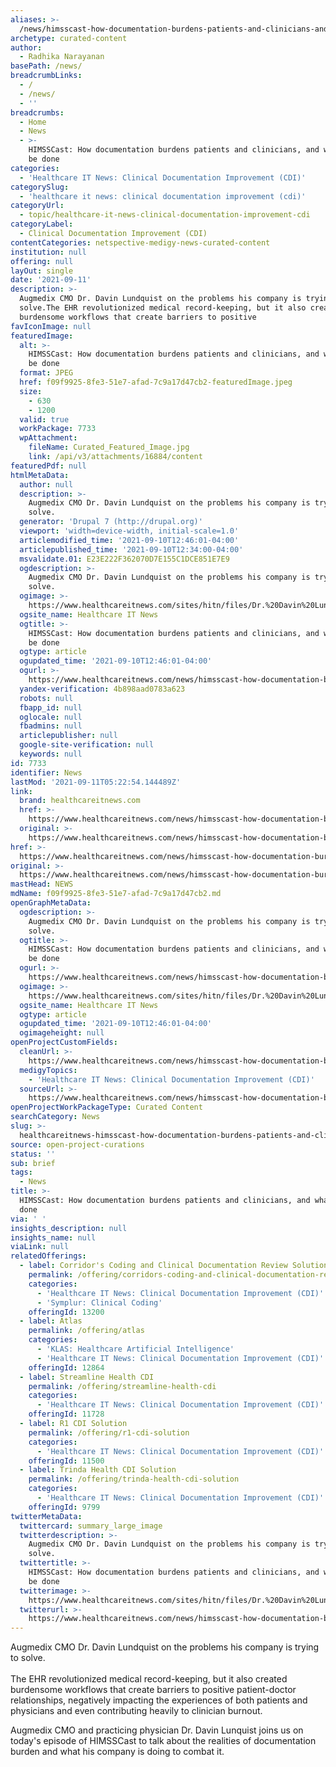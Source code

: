 ```yaml
---
aliases: >-
  /news/himsscast-how-documentation-burdens-patients-and-clinicians-and-what-can-be-done
archetype: curated-content
author:
  - Radhika Narayanan
basePath: /news/
breadcrumbLinks:
  - /
  - /news/
  - ''
breadcrumbs:
  - Home
  - News
  - >-
    HIMSSCast: How documentation burdens patients and clinicians, and what can
    be done
categories:
  - 'Healthcare IT News: Clinical Documentation Improvement (CDI)'
categorySlug:
  - 'healthcare it news: clinical documentation improvement (cdi)'
categoryUrl:
  - topic/healthcare-it-news-clinical-documentation-improvement-cdi
categoryLabel:
  - Clinical Documentation Improvement (CDI)
contentCategories: netspective-medigy-news-curated-content
institution: null
offering: null
layOut: single
date: '2021-09-11'
description: >-
  Augmedix CMO Dr. Davin Lundquist on the problems his company is trying to
  solve.The EHR revolutionized medical record-keeping, but it also created
  burdensome workflows that create barriers to positive
favIconImage: null
featuredImage:
  alt: >-
    HIMSSCast: How documentation burdens patients and clinicians, and what can
    be done
  format: JPEG
  href: f09f9925-8fe3-51e7-afad-7c9a17d47cb2-featuredImage.jpeg
  size:
    - 630
    - 1200
  valid: true
  workPackage: 7733
  wpAttachment:
    fileName: Curated_Featured_Image.jpg
    link: /api/v3/attachments/16884/content
featuredPdf: null
htmlMetaData:
  author: null
  description: >-
    Augmedix CMO Dr. Davin Lundquist on the problems his company is trying to
    solve.
  generator: 'Drupal 7 (http://drupal.org)'
  viewport: 'width=device-width, initial-scale=1.0'
  articlemodified_time: '2021-09-10T12:46:01-04:00'
  articlepublished_time: '2021-09-10T12:34:00-04:00'
  msvalidate.01: E23E222F362070D7E155C1DCE851E7E9
  ogdescription: >-
    Augmedix CMO Dr. Davin Lundquist on the problems his company is trying to
    solve.
  ogimage: >-
    https://www.healthcareitnews.com/sites/hitn/files/Dr.%20Davin%20Lundquist%20HIMSSCast.jpg
  ogsite_name: Healthcare IT News
  ogtitle: >-
    HIMSSCast: How documentation burdens patients and clinicians, and what can
    be done
  ogtype: article
  ogupdated_time: '2021-09-10T12:46:01-04:00'
  ogurl: >-
    https://www.healthcareitnews.com/news/himsscast-how-documentation-burdens-patients-and-clinicians-and-what-can-be-done
  yandex-verification: 4b898aad0783a623
  robots: null
  fbapp_id: null
  oglocale: null
  fbadmins: null
  articlepublisher: null
  google-site-verification: null
  keywords: null
id: 7733
identifier: News
lastMod: '2021-09-11T05:22:54.144489Z'
link:
  brand: healthcareitnews.com
  href: >-
    https://www.healthcareitnews.com/news/himsscast-how-documentation-burdens-patients-and-clinicians-and-what-can-be-done
  original: >-
    https://www.healthcareitnews.com/news/himsscast-how-documentation-burdens-patients-and-clinicians-and-what-can-be-done
href: >-
  https://www.healthcareitnews.com/news/himsscast-how-documentation-burdens-patients-and-clinicians-and-what-can-be-done
original: >-
  https://www.healthcareitnews.com/news/himsscast-how-documentation-burdens-patients-and-clinicians-and-what-can-be-done
mastHead: NEWS
mdName: f09f9925-8fe3-51e7-afad-7c9a17d47cb2.md
openGraphMetaData:
  ogdescription: >-
    Augmedix CMO Dr. Davin Lundquist on the problems his company is trying to
    solve.
  ogtitle: >-
    HIMSSCast: How documentation burdens patients and clinicians, and what can
    be done
  ogurl: >-
    https://www.healthcareitnews.com/news/himsscast-how-documentation-burdens-patients-and-clinicians-and-what-can-be-done
  ogimage: >-
    https://www.healthcareitnews.com/sites/hitn/files/Dr.%20Davin%20Lundquist%20HIMSSCast.jpg
  ogsite_name: Healthcare IT News
  ogtype: article
  ogupdated_time: '2021-09-10T12:46:01-04:00'
  ogimageheight: null
openProjectCustomFields:
  cleanUrl: >-
    https://www.healthcareitnews.com/news/himsscast-how-documentation-burdens-patients-and-clinicians-and-what-can-be-done
  medigyTopics:
    - 'Healthcare IT News: Clinical Documentation Improvement (CDI)'
  sourceUrl: >-
    https://www.healthcareitnews.com/news/himsscast-how-documentation-burdens-patients-and-clinicians-and-what-can-be-done
openProjectWorkPackageType: Curated Content
searchCategory: News
slug: >-
  healthcareitnews-himsscast-how-documentation-burdens-patients-and-clinicians-and-what-can-be-done
source: open-project-curations
status: ''
sub: brief
tags:
  - News
title: >-
  HIMSSCast: How documentation burdens patients and clinicians, and what can be
  done
via: ' '
insights_description: null
insights_name: null
viaLink: null
relatedOfferings:
  - label: Corridor's Coding and Clinical Documentation Review Solutions
    permalink: /offering/corridors-coding-and-clinical-documentation-review-solutions
    categories:
      - 'Healthcare IT News: Clinical Documentation Improvement (CDI)'
      - 'Symplur: Clinical Coding'
    offeringId: 13200
  - label: Atlas
    permalink: /offering/atlas
    categories:
      - 'KLAS: Healthcare Artificial Intelligence'
      - 'Healthcare IT News: Clinical Documentation Improvement (CDI)'
    offeringId: 12864
  - label: Streamline Health CDI
    permalink: /offering/streamline-health-cdi
    categories:
      - 'Healthcare IT News: Clinical Documentation Improvement (CDI)'
    offeringId: 11728
  - label: R1 CDI Solution
    permalink: /offering/r1-cdi-solution
    categories:
      - 'Healthcare IT News: Clinical Documentation Improvement (CDI)'
    offeringId: 11500
  - label: Trinda Health CDI Solution
    permalink: /offering/trinda-health-cdi-solution
    categories:
      - 'Healthcare IT News: Clinical Documentation Improvement (CDI)'
    offeringId: 9799
twitterMetaData:
  twittercard: summary_large_image
  twitterdescription: >-
    Augmedix CMO Dr. Davin Lundquist on the problems his company is trying to
    solve.
  twittertitle: >-
    HIMSSCast: How documentation burdens patients and clinicians, and what can
    be done
  twitterimage: >-
    https://www.healthcareitnews.com/sites/hitn/files/Dr.%20Davin%20Lundquist%20HIMSSCast.jpg
  twitterurl: >-
    https://www.healthcareitnews.com/news/himsscast-how-documentation-burdens-patients-and-clinicians-and-what-can-be-done
---
```

<p>Augmedix CMO Dr. Davin Lundquist on the problems his company is trying to solve.<br><br>The EHR revolutionized medical record-keeping, but it also created burdensome workflows that create barriers to positive patient-doctor relationships, negatively impacting the experiences of both patients and physicians and even contributing heavily to clinician burnout.</p><p>Augmedix CMO and practicing physician Dr. Davin Lunquist joins us on today's episode of HIMSSCast to talk about the realities of documentation burden and what his company is doing to combat it.</p>